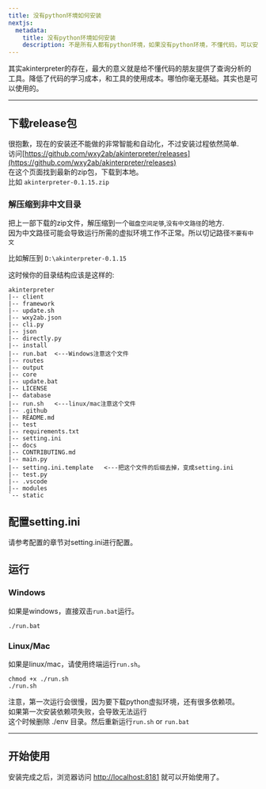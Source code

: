 ```yaml
---
title: 没有python环境如何安装
nextjs:
  metadata:
    title: 没有python环境如何安装
    description: 不是所有人都有python环境，如果没有python环境，不懂代码，可以安装akinterpreter吗.
---
```


其实akinterpreter的存在，最大的意义就是给不懂代码的朋友提供了查询分析的工具。降低了代码的学习成本，和工具的使用成本。哪怕你毫无基础。其实也是可以使用的。

---

##  下载release包

很抱歉，现在的安装还不能做的非常智能和自动化，不过安装过程依然简单.   
访问[https://github.com/wxy2ab/akinterpreter/releases](https://github.com/wxy2ab/akinterpreter/releases)    
在这个页面找到最新的zip包，下载到本地。    
比如 `akinterpreter-0.1.15.zip`    

### 解压缩到非中文目录

把上一部下载的zip文件，解压缩到一个`磁盘空间足够`,`没有中文路径`的地方.   
因为中文路径可能会导致运行所需的虚拟环境工作不正常。所以切记路径`不要有中文`

比如解压到 `D:\akinterpreter-0.1.15`   

这时候你的目录结构应该是这样的:   
```text
akinterpreter
|-- client
|-- framework
|-- update.sh
|-- wxy2ab.json
|-- cli.py
|-- json
|-- directly.py
|-- install
|-- run.bat  <---Windows注意这个文件
|-- routes
|-- output
|-- core
|-- update.bat
|-- LICENSE
|-- database
|-- run.sh   <---linux/mac注意这个文件
|-- .github
|-- README.md
|-- test
|-- requirements.txt
|-- setting.ini
|-- docs
|-- CONTRIBUTING.md
|-- main.py
|-- setting.ini.template   <---把这个文件的后缀去掉，变成setting.ini
|-- test.py
|-- .vscode
|-- modules
`-- static
```

## 配置setting.ini
请参考配置的章节对setting.ini进行配置。

## 运行

### Windows
 如果是windows，直接双击`run.bat`运行。
 ```shell
 ./run.bat
 ```

### Linux/Mac
 如果是linux/mac，请使用终端运行`run.sh`。
 ```shell
 chmod +x ./run.sh
 ./run.sh
 ```


注意，第一次运行会很慢，因为要下载python虚拟环境，还有很多依赖项。  
如果第一次安装依赖项失败，会导致无法运行   
这个时候删除 ./env 目录。然后重新运行`run.sh` or `run.bat`  


---

## 开始使用

安装完成之后，浏览器访问 [http://localhost:8181](http://localhost:8181) 就可以开始使用了。
